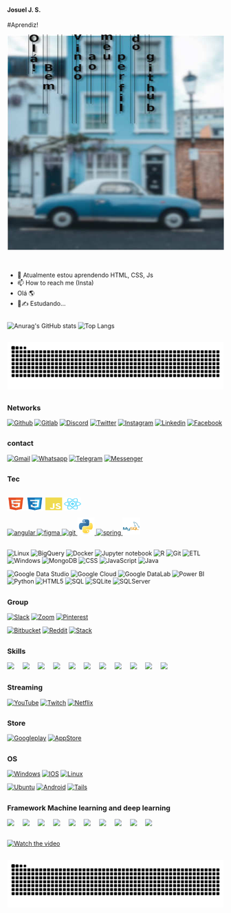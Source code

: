 #### Josuel J. S.
#Aprendiz!

<div align="left">
<img height="500em" width="600em" src= "https://github.com/jojs74/jojs74/blob/main/fa2_gi.jpg.jpg">
</div>
</br>

##

- 👀  Atualmente estou aprendendo HTML, CSS, Js
- 📫 How to reach me (Insta)</br>
- Olá 🌎
- 💭✍ Estudando... 
 
 ##
 
 ![Anurag's GitHub stats](https://github-readme-stats.vercel.app/api?username=jojs74&show_icons=true&theme=dark) ![Top Langs](https://github-readme-stats.vercel.app/api/top-langs/?username=jojs74&layout=compact&theme=dark)
 
 ##
 
 ![Snake animation](https://github.com/jojs74/jojs74/blob/output/github-contribution-grid-snake.svg)
 
 ##

### Networks

 [![Github](https://img.shields.io/badge/GitHub-100000?style=for-the-badge&logo=github&logoColor=white)](https://github.com/)
 [![Gitlab](https://img.shields.io/badge/GitLab-330F63?style=for-the-badge&logo=gitlab&logoColor=white)](https://gitlab.com/users/sign_in)
 [![Discord](https://img.shields.io/badge/Discord-7289DA?style=for-the-badge&logo=discord&logoColor=white)](https://discord.com/)
[![Twitter](https://img.shields.io/badge/Twitter-1DA1F2?style=for-the-badge&logo=twitter&logoColor=white)](https://twitter.com/josephf_23)
[![Instagram](https://img.shields.io/badge/Instagram-E4405F?style=for-the-badge&logo=instagram&logoColor=white)](https://www.instagram.com/job._23/)
[![Linkedin](https://img.shields.io/badge/LinkedIn-0077B5?style=for-the-badge&logo=linkedin&logoColor=white)](https://br.linkedin.com/)
[![Facebook](https://img.shields.io/badge/Facebook-1877F2?style=for-the-badge&logo=facebook&logoColor=white)](https://pt-br.facebook.com/)

##

### contact

 [![Gmail](https://img.shields.io/badge/Gmail-D14836?style=for-the-badge&logo=gmail&logoColor=white)](https://www.google.com/gmail)
 [![Whatsapp](https://img.shields.io/badge/WhatsApp-25D366?style=for-the-badge&logo=whatsapp&logoColor=white)](https://www.whatsapp.com/?lang=pt_br)
 [![Telegram](https://img.shields.io/badge/Telegram-2CA5E0?style=for-the-badge&logo=telegram&logoColor=white)](https://web.telegram.org/)
 [![Messenger](https://img.shields.io/badge/Messenger-00B2FF?style=for-the-badge&logo=messenger&logoColor=white)](https://www.messenger.com/)


##

### Tec

 <div style="display: inline_block"></br>
  
   <img align="center" alt="jojs74-HTML" height="30" width="40" src="https://raw.githubusercontent.com/devicons/devicon/master/icons/html5/html5-original.svg">
   <img align="center" alt="jojs74-CSS" height="30" width="40" src="https://raw.githubusercontent.com/devicons/devicon/master/icons/css3/css3-original.svg">
   <img align="center" alt="jojs74-Js" height="30" width="40" src="https://raw.githubusercontent.com/devicons/devicon/master/icons/javascript/javascript-plain.svg">
   <img align="center" alt="jojs74-React" height="30" width="40" src="https://raw.githubusercontent.com/devicons/devicon/master/icons/react/react-original.svg">
   </br>
   </br>
   <a href="https://angular.io" target="_blank"> <img src="https://angular.io/assets/images/logos/angular/angular.svg" alt="angular" width="40" height="40"/> </a>
   <a href="https://www.figma.com/" target="_blank"> <img src="https://www.vectorlogo.zone/logos/figma/figma-icon.svg" alt="figma" width="40" height="40"/> </a> 
   <a href="https://git-scm.com/" target="_blank"> <img src="https://www.vectorlogo.zone/logos/git-scm/git-scm-icon.svg" alt="git" width="40" height="40"/> </a>
   <a href="https://www.python.org" target="_blank"> <img src="https://raw.githubusercontent.com/devicons/devicon/master/icons/python/python-original.svg" alt="python"       width="40" height="40"/> </a> <a href="https://spring.io/" target="_blank"> <img src="https://www.vectorlogo.zone/logos/springio/springio-icon.svg" alt="spring" width="40" height="40"/> </a>
   <a href="https://www.mysql.com/" target="_blank"> <img src="https://raw.githubusercontent.com/devicons/devicon/master/icons/mysql/mysql-original-wordmark.svg" alt="mysql"      width="40" height="40"/> </a>
</div>

</br>

![Linux](https://img.shields.io/badge/-Linux-black?style=flat-square&logo=linux)
![BigQuery](https://img.shields.io/badge/BigQuery-black?style=flat-square&logo=BigQuery)
![Docker](https://img.shields.io/badge/-Docker-black?style=flat-square&logo=docker)
![Jupyter notebook](https://img.shields.io/badge/Jupyternotebook-black?style=flat-square&logo=Jupyternotebook)
![R](https://img.shields.io/badge/-R-black?style=flat-square&logo=r&logoColor=darkblue)
![Git](https://img.shields.io/badge/-Git-black?style=flat-square&logo=git)
![ETL](https://img.shields.io/badge/-ETL-black?style=flat-square&logo=ETL)
![Windows](https://img.shields.io/badge/-Windows-black?style=flat-square&logo=windows)
![MongoDB](https://img.shields.io/badge/-MongoDB-black?style=flat-square&logo=MongoDB)
![CSS](https://img.shields.io/badge/-CSS-black?style=flat-square&logo=CSS)
![JavaScript](https://img.shields.io/badge/-JavaScript-black?style=flat-square&logo=JavaScript)
![Java](https://img.shields.io/badge/-Java-black?style=flat-square&logo=Java)

![Google Data Studio](https://img.shields.io/badge/-GoogleDataStudio-black?style=flat-square&logo=google)
![Google Cloud](https://img.shields.io/badge/GoogleCloud-black?style=flat-square&logo=google-cloud)
![Google DataLab](https://img.shields.io/badge/DataLab-black?style=flat-square&logo=google-DataLab)
![Power BI](https://img.shields.io/badge/-PowerBI-black?style=flat-square&logo=microsoft&logoColor=yellow)
![Python](https://img.shields.io/badge/-Python-black?style=flat-square&logo=python)
![HTML5](https://img.shields.io/badge/-HTML5-black?style=flat-square&logo=HTML5)
![SQL](https://img.shields.io/badge/-SQL-black?style=flat-square&logo=SQL)
![SQLite](https://img.shields.io/badge/-SQLite-black?style=flat-square&logo=SQLite)
![SQLServer](https://img.shields.io/badge/-SQLServer-black?style=flat-square&logo=SQL_Server)


##

### Group


 [![Slack](	https://img.shields.io/badge/Slack-4A154B?style=for-the-badge&logo=slack&logoColor=white)](https://slack.com/intl/pt-br/)
 [![Zoom](https://img.shields.io/badge/Zoom-2D8CFF?style=for-the-badge&logo=zoom&logoColor=white)](https://zoom.us/download)
 [![Pinterest](https://aleen42.github.io/badges/src/pinterest.svg)](https://br.pinterest.com/)

 [![Bitbucket](https://img.shields.io/badge/Bitbucket-330F63?style=for-the-badge&logo=bitbucket&logoColor=white)](https://bitbucket.org/)
 [![Reddit](https://aleen42.github.io/badges/src/reddit.svg)](https://www.reddit.com/)
 [![Stack](	https://aleen42.github.io/badges/src/stackexchange.svg)](https://portuguese.stackexchange.com/)

##
### Skills
<img src="https://img.shields.io/badge/Visual-Studio-blue?style=for-the-badge&logo=Visual-Studio&logoColor=white" />&nbsp;&nbsp;&nbsp;&nbsp;
<img src="https://img.shields.io/badge/Google-Cloud-blue?style=for-the-badge&logo=Google_Cloud&logoColor=white" />&nbsp;&nbsp;&nbsp;&nbsp;
<img src="https://img.shields.io/badge/Datalab-blue?style=for-the-badge&logo=Data-lab&logoColor=white" />&nbsp;&nbsp;&nbsp;&nbsp;
<img src="https://img.shields.io/badge/IBM-IBM Cloud-blue?style=for-the-badge&logo=IBM-CloudlogoColor=white" />&nbsp;&nbsp;&nbsp;&nbsp;
<img src="https://img.shields.io/badge/MLflow-blue?style=for-the-badge&logo=MLflow&logoColor=blue" />&nbsp;&nbsp;&nbsp;&nbsp;
<img src="https://img.shields.io/badge/IBM-Watson-blue?style=for-the-badge&logo=IBM-WatsonlogoColor=white" />&nbsp;&nbsp;&nbsp;&nbsp;
<img src="https://img.shields.io/badge/Azure-Machine-learningblue?style=for-the-badge&logo=Azure-Machine-learninglogoColor=white" />&nbsp;&nbsp;&nbsp;&nbsp;
<img src="https://img.shields.io/badge/Editor-VSCode-blue?style=for-the-badge&logo=visual-studio-code&logoColor=white" />&nbsp;&nbsp;&nbsp;&nbsp;
<img src="https://img.shields.io/badge/Google-Colab-blue?style=for-the-badge&logo=Google_Colab&logoColor=white" />&nbsp;&nbsp;&nbsp;&nbsp;
<img src="https://img.shields.io/badge/BigQuery-blue?style=for-the-badge&logo=Big-Query&logoColor=white" />&nbsp;&nbsp;&nbsp;&nbsp;
<img src="https://img.shields.io/badge/Azure-blue?style=for-the-badge&logo=AzurelogoColor=white" />

 ##
### Streaming
[![YouTube](https://img.shields.io/badge/YouTube-FF0000?style=for-the-badge&logo=youtube&logoColor=white)](https://www.youtube.com/)
[![Twitch](https://img.shields.io/badge/Twitch-9146FF?style=for-the-badge&logo=twitch&logoColor=white)](https://www.twitch.tv/)
[![Netflix](https://img.shields.io/badge/Netflix-E50914?style=for-the-badge&logo=netflix&logoColor=white)](https://www.netflix.com/br/)

 ##
### Store
  [![Googleplay](https://img.shields.io/badge/Google_Play-414141?style=for-the-badge&logo=google-play&logoColor=white)](https://play.google.com/store?hl=pt_BR&gl=US)
  [![AppStore](https://img.shields.io/badge/App_Store-0D96F6?style=for-the-badge&logo=app-store&logoColor=white)](https://www.apple.com/br/app-store/)
  
  ##
 ### OS
 [![Windows](https://img.shields.io/badge/Windows-0078D6?style=for-the-badge&logo=windows&logoColor=white)](https://www.microsoft.com/pt-br/windows/)
 [![IOS](https://img.shields.io/badge/iOS-000000?style=for-the-badge&logo=ios&logoColor=white)](https://www.apple.com/br/ios/ios-15/)
[![Linux](https://img.shields.io/badge/Linux_Mint-87CF3E?style=for-the-badge&logo=linux-mint&logoColor=white)](https://www.linuxliteos.com/download.php)

[![Ubuntu](https://img.shields.io/badge/Ubuntu-E95420?style=for-the-badge&logo=ubuntu&logoColor=white)](https://ubuntu.com/download)
[![Android](https://img.shields.io/badge/Android-3DDC84?style=for-the-badge&logo=android&logoColor=white)](https://www.android.com/intl/pt-BR_br/)
[![Tails](https://img.shields.io/badge/Tails%20-56347C?&style=for-the-badge&logo=tails&logoColor=white)](https://tails.boum.org/index.pt.html)
##
### Framework Machine learning and deep learning
<img src="https://img.shields.io/badge/-Cuda-black?style=for-the-badge&logo=Cuda" />&nbsp;&nbsp;&nbsp;&nbsp;
<img src="https://img.shields.io/badge/-Flask-black?style=for-the-badge&logo=flask" />&nbsp;&nbsp;&nbsp;&nbsp;
<img src="https://img.shields.io/badge/-TensorFlow-181717?style=for-the-badge&logo=TensorFlow" />&nbsp;&nbsp;&nbsp;&nbsp;
<img src="https://img.shields.io/badge/-Keras-181717?style=for-the-badge&logo=Keras" />&nbsp;&nbsp;&nbsp;&nbsp;
<img src="https://img.shields.io/badge/-Theano-181717?style=for-the-badge&logo=Theano" />&nbsp;&nbsp;&nbsp;&nbsp;
<img src="https://img.shields.io/badge/-PyTorch-181717?style=for-the-badge&logo=PyTorch" />&nbsp;&nbsp;&nbsp;&nbsp;
<img src="https://img.shields.io/badge/-TensorFlow GPU-black?style=for-the-badge&logo=TensorFlow_GPU" />&nbsp;&nbsp;&nbsp;&nbsp;
<img src="https://img.shields.io/badge/-Yollo-181717?style=for-the-badge&logo=Yollo" />&nbsp;&nbsp;&nbsp;&nbsp;
<img src="https://img.shields.io/badge/-Scikit Learn-181717?style=for-the-badge&logo=Scikit_Learn" />&nbsp;&nbsp;&nbsp;&nbsp;
<img src="https://img.shields.io/badge/-NLTK-181717?style=for-the-badge&logo=NLTK" />&nbsp;&nbsp;&nbsp;&nbsp;
##
 
 [![Watch the video](https://img.youtube.com/vi/T-D1KVIuvjA/maxresdefault.jpg)](https://youtu.be/T-D1KVIuvjA)
 
 ##
 
  ![Snake animation](https://github.com/jojs74/jojs74/blob/output/github-contribution-grid-snake.svg)
 
 

